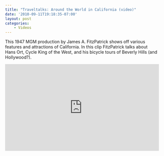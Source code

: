 ```yaml
---
title: "Traveltalks: Around the World in California (video)"
date: '2010-09-11T19:18:35-07:00'
layout: post
categories:
    - Videos
---
```


This 1947 MGM production by James A. FitzPatrick shows off various features and attractions of California. In this clip FitzPatrick talks about Hans Ort, Cycle King of the West, and his bicycle tours of Beverly Hills (and Hollywood?).

<div style="position: relative; padding-bottom: 56.25%; overflow: hidden;"><iframe allowfullscreen="allowfullscreen" frameborder="0" height="100%" loading="lazy" scrolling="auto" src="https://content.jwplatform.com/players/5OijMTPC-YZJT0Rh5.html" style="position: absolute;" width="100%"></iframe></div>
